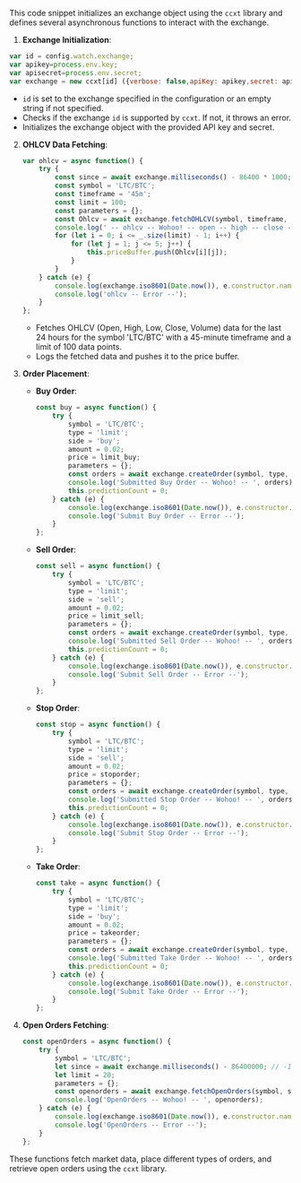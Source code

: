 This code snippet initializes an exchange object using the `ccxt` library and defines several asynchronous functions to interact with the exchange.

1. **Exchange Initialization**:
```javascript
var id = config.watch.exchange;
var apikey=process.env.key;
var apisecret=process.env.secret;
var exchange = new ccxt[id] ({verbose: false,apiKey: apikey,secret: apisecret,});
```

   - `id` is set to the exchange specified in the configuration or an empty string if not specified.
   - Checks if the exchange `id` is supported by `ccxt`. If not, it throws an error.
   - Initializes the exchange object with the provided API key and secret.

2. **OHLCV Data Fetching**:
   ```javascript
   var ohlcv = async function() {
       try {
           const since = await exchange.milliseconds() - 86400 * 1000; // last 24 hrs
           const symbol = 'LTC/BTC';
           const timeframe = '45m';
           const limit = 100;
           const parameters = {};
           const Ohlcv = await exchange.fetchOHLCV(symbol, timeframe, since, limit);
           console.log(' -- ohlcv -- Wohoo! -- open -- high -- close -- volume --', Ohlcv);
           for (let i = 0; i <= _.size(limit) - 1; i++) {
               for (let j = 1; j <= 5; j++) {
                   this.priceBuffer.push(Ohlcv[i][j]);
               }
           }
       } catch (e) {
           console.log(exchange.iso8601(Date.now()), e.constructor.name, e.message);
           console.log('ohlcv -- Error --');
       }
   };
   ```
   - Fetches OHLCV (Open, High, Low, Close, Volume) data for the last 24 hours for the symbol 'LTC/BTC' with a 45-minute timeframe and a limit of 100 data points.
   - Logs the fetched data and pushes it to the price buffer.

3. **Order Placement**:
   - **Buy Order**:
     ```javascript
     const buy = async function() {
         try {
             symbol = 'LTC/BTC';
             type = 'limit';
             side = 'buy';
             amount = 0.02;
             price = limit_buy;
             parameters = {};
             const orders = await exchange.createOrder(symbol, type, side, amount, price);
             console.log('Submitted Buy Order -- Wohoo! -- ', orders);
             this.predictionCount = 0;
         } catch (e) {
             console.log(exchange.iso8601(Date.now()), e.constructor.name, e.message);
             console.log('Submit Buy Order -- Error --');
         }
     };
     ```
   - **Sell Order**:
     ```javascript
     const sell = async function() {
         try {
             symbol = 'LTC/BTC';
             type = 'limit';
             side = 'sell';
             amount = 0.02;
             price = limit_sell;
             parameters = {};
             const orders = await exchange.createOrder(symbol, type, side, amount, price);
             console.log('Submitted Sell Order -- Wohoo! -- ', orders);
             this.predictionCount = 0;
         } catch (e) {
             console.log(exchange.iso8601(Date.now()), e.constructor.name, e.message);
             console.log('Submit Sell Order -- Error --');
         }
     };
     ```
   - **Stop Order**:
     ```javascript
     const stop = async function() {
         try {
             symbol = 'LTC/BTC';
             type = 'limit';
             side = 'sell';
             amount = 0.02;
             price = stoporder;
             parameters = {};
             const orders = await exchange.createOrder(symbol, type, side, amount, price);
             console.log('Submitted Stop Order -- Wohoo! -- ', orders);
             this.predictionCount = 0;
         } catch (e) {
             console.log(exchange.iso8601(Date.now()), e.constructor.name, e.message);
             console.log('Submit Stop Order -- Error --');
         }
     };
     ```
   - **Take Order**:
     ```javascript
     const take = async function() {
         try {
             symbol = 'LTC/BTC';
             type = 'limit';
             side = 'buy';
             amount = 0.02;
             price = takeorder;
             parameters = {};
             const orders = await exchange.createOrder(symbol, type, side, amount, price);
             console.log('Submitted Take Order -- Wohoo! -- ', orders);
             this.predictionCount = 0;
         } catch (e) {
             console.log(exchange.iso8601(Date.now()), e.constructor.name, e.message);
             console.log('Submit Take Order -- Error --');
         }
     };
     ```

4. **Open Orders Fetching**:
   ```javascript
   const openOrders = async function() {
       try {
           symbol = 'LTC/BTC';
           let since = await exchange.milliseconds() - 86400000; // -1 day from now (24 hours)
           let limit = 20;
           parameters = {};
           const openorders = await exchange.fetchOpenOrders(symbol, since, limit, parameters);
           console.log('OpenOrders -- Wohoo! -- ', openorders);
       } catch (e) {
           console.log(exchange.iso8601(Date.now()), e.constructor.name, e.message);
           console.log('OpenOrders -- Error --');
       }
   };
   ```

These functions fetch market data, place different types of orders, and retrieve open orders using the `ccxt` library.
